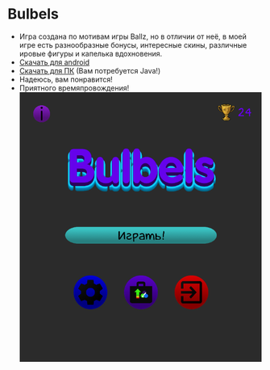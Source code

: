 # Bulbels
- Игра создана по мотивам игры Ballz,
но в отличии от неё, в моей игре есть
разнообразные бонусы, интересные скины,
различные ировые фигуры и капелька вдохновения.
- [Скачать для android](https://github.com/vankad24/Bulbels/raw/master/Bulbels.apk)
- [Скачать для ПК](https://github.com/vankad24/Bulbels/raw/master/Bulbels.apk) (Вам потребуется Java!)
- Надеюсь, вам понравится!
- Приятного времяпровождения!
![](preview.png)
